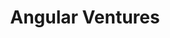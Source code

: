 ---
layout: firm_page
title: "Angular Ventures"
id: "angularventures.com"
permalink: "/angularventuresangularventures.com/"
website: "https://angularventures.com/"
offices: "London (United Kingdom)"
investment_stages: "Seed, Series A, Series B"
portfolio_companies: "Beebop, FalkorDB, Groundcover, Reco, Root Signals"
portfolio_link: ""
investment_markets: "Hard tech"
founded_year: "2018"
description: "Angular Ventures is a specialist venture capital firm committed to founders redefining global markets. They focus on inception-stage venture capital for determined technical founders in Europe and Israel."
linkedin: "https://www.linkedin.com/company/angularventures"
twitter: "https://twitter.com/angularventures"
instagram: ""
team_page: ""
investor_type: "Venture Capital"
crunchbase: "https://www.crunchbase.com/organization/angular-ventures"
pitchbook: "https://pitchbook.com/profiles/investor/228457-90"

# SEO Optimization
meta_title: "Angular Ventures - VC Firm - projectstartups.com"
meta_description: "Angular Ventures, Angular Ventures is a specialist venture capital firm committed to founders redefining global markets. They focus on inception-stage venture capital f..."
meta_keywords: "Angular Ventures, Hard tech, VC firm, venture capital, startup investor, projectstartups.com"
canonical_url: "https://vc.projectstartups.com/angularventuresangularventures.com/"
---